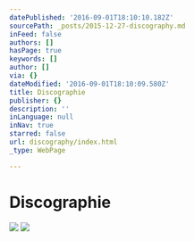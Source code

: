 ```yaml
---
datePublished: '2016-09-01T18:10:10.182Z'
sourcePath: _posts/2015-12-27-discography.md
inFeed: false
authors: []
hasPage: true
keywords: []
author: []
via: {}
dateModified: '2016-09-01T18:10:09.580Z'
title: Discographie
publisher: {}
description: ''
inLanguage: null
inNav: true
starred: false
url: discography/index.html
_type: WebPage

---
```

# Discographie
![](https://s3-us-west-2.amazonaws.com/the-grid-img/p/b9cc492cb50091e7fc626c409941d924de4ac2a5.jpg)
![](https://s3-us-west-2.amazonaws.com/the-grid-img/p/e3c99c13a45579247e26607303fcd945cdfd2e43.png)